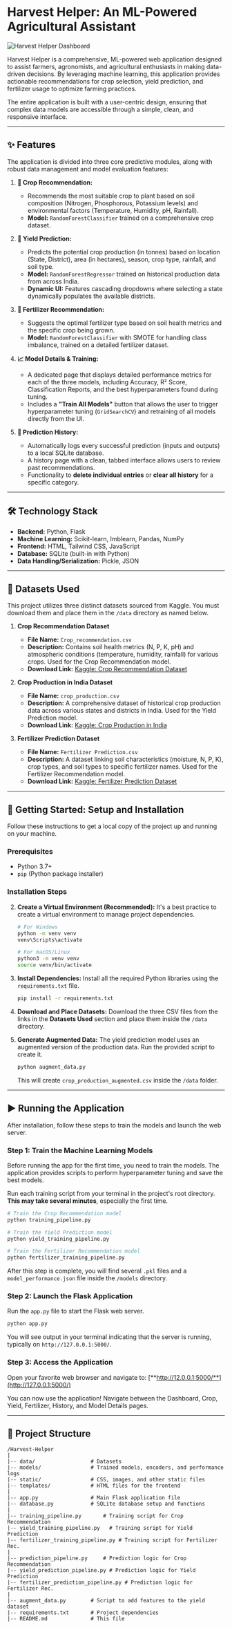 # Harvest Helper: An ML-Powered Agricultural Assistant

![Harvest Helper Dashboard](./static/images/dashboard.png)

Harvest Helper is a comprehensive, ML-powered web application designed to assist farmers, agronomists, and agricultural enthusiasts in making data-driven decisions. By leveraging machine learning, this application provides actionable recommendations for crop selection, yield prediction, and fertilizer usage to optimize farming practices.

The entire application is built with a user-centric design, ensuring that complex data models are accessible through a simple, clean, and responsive interface.

---

## ✨ Features

The application is divided into three core predictive modules, along with robust data management and model evaluation features:

1.  **🌿 Crop Recommendation:**
    *   Recommends the most suitable crop to plant based on soil composition (Nitrogen, Phosphorous, Potassium levels) and environmental factors (Temperature, Humidity, pH, Rainfall).
    *   **Model:** `RandomForestClassifier` trained on a comprehensive crop dataset.

2.  **🌾 Yield Prediction:**
    *   Predicts the potential crop production (in tonnes) based on location (State, District), area (in hectares), season, crop type, rainfall, and soil type.
    *   **Model:** `RandomForestRegressor` trained on historical production data from across India.
    *   **Dynamic UI:** Features cascading dropdowns where selecting a state dynamically populates the available districts.

3.  **🔬 Fertilizer Recommendation:**
    *   Suggests the optimal fertilizer type based on soil health metrics and the specific crop being grown.
    *   **Model:** `RandomForestClassifier` with SMOTE for handling class imbalance, trained on a detailed fertilizer dataset.

4.  **📈 Model Details & Training:**
    *   A dedicated page that displays detailed performance metrics for each of the three models, including Accuracy, R² Score, Classification Reports, and the best hyperparameters found during tuning.
    *   Includes a **"Train All Models"** button that allows the user to trigger hyperparameter tuning (`GridSearchCV`) and retraining of all models directly from the UI.

5.  **📜 Prediction History:**
    *   Automatically logs every successful prediction (inputs and outputs) to a local SQLite database.
    *   A history page with a clean, tabbed interface allows users to review past recommendations.
    *   Functionality to **delete individual entries** or **clear all history** for a specific category.

---

## 🛠️ Technology Stack

*   **Backend:** Python, Flask
*   **Machine Learning:** Scikit-learn, Imblearn, Pandas, NumPy
*   **Frontend:** HTML, Tailwind CSS, JavaScript
*   **Database:** SQLite (built-in with Python)
*   **Data Handling/Serialization:** Pickle, JSON

---

## 💾 Datasets Used

This project utilizes three distinct datasets sourced from Kaggle. You must download them and place them in the `/data` directory as named below.

1.  **Crop Recommendation Dataset**
    *   **File Name:** `Crop_recommendation.csv`
    *   **Description:** Contains soil health metrics (N, P, K, pH) and atmospheric conditions (temperature, humidity, rainfall) for various crops. Used for the Crop Recommendation model.
    *   **Download Link:** [Kaggle: Crop Recommendation Dataset](https://www.kaggle.com/datasets/atharvaingle/crop-recommendation-dataset)

2.  **Crop Production in India Dataset**
    *   **File Name:** `crop_production.csv`
    *   **Description:** A comprehensive dataset of historical crop production data across various states and districts in India. Used for the Yield Prediction model.
    * **Download Link:** [Kaggle: Crop Production in India](https://www.kaggle.com/datasets/darshanroy03/crop-yield-pred)

3.  **Fertilizer Prediction Dataset**
    *   **File Name:** `Fertilizer Prediction.csv`
    *   **Description:** A dataset linking soil characteristics (moisture, N, P, K), crop types, and soil types to specific fertilizer names. Used for the Fertilizer Recommendation model.
    *   **Download Link:** [Kaggle: Fertilizer Prediction Dataset](https://www.kaggle.com/datasets/gdabhishek/fertilizer-prediction-dataset)

---

## 🚀 Getting Started: Setup and Installation

Follow these instructions to get a local copy of the project up and running on your machine.

### Prerequisites

*   Python 3.7+
*   `pip` (Python package installer)

### Installation Steps

<!-- 1.  **Clone the Repository:**
    Open your terminal and clone the project repository to your local machine.
    ```bash
    git clone https://github.com/your-username/harvest-helper.git
    cd harvest-helper
    ``` -->

2.  **Create a Virtual Environment (Recommended):**
    It's a best practice to create a virtual environment to manage project dependencies.
    ```bash
    # For Windows
    python -m venv venv
    venv\Scripts\activate

    # For macOS/Linux
    python3 -m venv venv
    source venv/bin/activate
    ```

3.  **Install Dependencies:**
    Install all the required Python libraries using the `requirements.txt` file.
    ```bash
    pip install -r requirements.txt
    ```

4.  **Download and Place Datasets:**
    Download the three CSV files from the links in the **Datasets Used** section and place them inside the `/data` directory.

5.  **Generate Augmented Data:**
    The yield prediction model uses an augmented version of the production data. Run the provided script to create it.
    ```bash
    python augment_data.py
    ```
    This will create `crop_production_augmented.csv` inside the `/data` folder.

---

## ▶️ Running the Application

After installation, follow these steps to train the models and launch the web server.

### Step 1: Train the Machine Learning Models

Before running the app for the first time, you need to train the models. The application provides scripts to perform hyperparameter tuning and save the best models.

Run each training script from your terminal in the project's root directory. **This may take several minutes**, especially the first time.

```bash
# Train the Crop Recommendation model
python training_pipeline.py

# Train the Yield Prediction model
python yield_training_pipeline.py

# Train the Fertilizer Recommendation model
python fertilizer_training_pipeline.py
```

After this step is complete, you will find several `.pkl` files and a `model_performance.json` file inside the `/models` directory.

### Step 2: Launch the Flask Application

Run the `app.py` file to start the Flask web server.

```bash
python app.py
```

You will see output in your terminal indicating that the server is running, typically on `http://127.0.0.1:5000/`.

### Step 3: Access the Application

Open your favorite web browser and navigate to:
[**http://12.0.0.1:5000/**](http://127.0.0.1:5000/)

You can now use the application! Navigate between the Dashboard, Crop, Yield, Fertilizer, History, and Model Details pages.

---

## 📁 Project Structure

```
/Harvest-Helper
|
|-- data/                  # Datasets
|-- models/                # Trained models, encoders, and performance logs
|-- static/                # CSS, images, and other static files
|-- templates/             # HTML files for the frontend
|
|-- app.py                 # Main Flask application file
|-- database.py            # SQLite database setup and functions
|
|-- training_pipeline.py       # Training script for Crop Recommendation
|-- yield_training_pipeline.py   # Training script for Yield Prediction
|-- fertilizer_training_pipeline.py # Training script for Fertilizer Rec.
|
|-- prediction_pipeline.py     # Prediction logic for Crop Recommendation
|-- yield_prediction_pipeline.py # Prediction logic for Yield Prediction
|-- fertilizer_prediction_pipeline.py # Prediction logic for Fertilizer Rec.
|
|-- augment_data.py        # Script to add features to the yield dataset
|-- requirements.txt       # Project dependencies
|-- README.md              # This file
```
